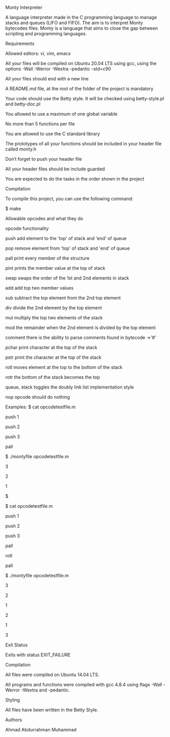 Monty Interpreter

A language interpreter made in the C programming language to manage stacks and queues (LIFO and FIFO). The aim is to interpret Monty bytecodes files. Monty is a language that aims to close the gap between scripting and programming languages.



Requirements

Allowed editors: vi, vim, emacs

All your files will be compiled on Ubuntu 20.04 LTS using gcc, using the options -Wall -Werror -Wextra -pedantic -std=c90

All your files should end with a new line

A README.md file, at the root of the folder of the project is mandatory

Your code should use the Betty style. It will be checked using betty-style.pl and betty-doc.pl

You allowed to use a maximum of one global variable

No more than 5 functions per file

You are allowed to use the C standard library

The prototypes of all your functions should be included in your header file called monty.h

Don’t forget to push your header file

All your header files should be include guarded

You are expected to do the tasks in the order shown in the project

Compilation

To compile this project, you can use the following command:



$ make

Allowable opcodes and what they do

opcode	functionality

push	add element to the 'top' of stack and 'end' of queue

pop	remove element from 'top' of stack and 'end' of queue

pall	print every member of the structure

pint	prints the member value at the top of stack

swap	swaps the order of the 1st and 2nd elements in stack

add	add top two member values

sub	subtract the top element from the 2nd top element

div	divide the 2nd element by the top element

mul	multiply the top two elements of the stack

mod	the remainder when the 2nd element is divided by the top element

comment	there is the ability to parse comments found in bytecode ->'#'

pchar	print character at the top of the stack

pstr	print the character at the top of the stack

rotl	moves element at the top to the bottom of the stack

rotr	the bottom of the stack becomes the top

queue, stack	toggles the doubly link list implementation style

nop	opcode should do nothing

Examples: $ cat opcodetestfile.m



push 1



push 2



push 3



pall



$ ./montyfile opcodetestfile.m



3



2



1



$



$ cat opcodetestfile.m



push 1



push 2



push 3



pall



rotl



pall



$ ./montyfile opcodetestfile.m



3



2



1



2



1



3



Exit Status

Exits with status EXIT_FAILURE



Compilation

All files were compiled on Ubuntu 14.04 LTS.



All programs and functions were compiled with gcc 4.8.4 using flags -Wall -Werror -Wextra and -pedantic.



Styling

All files have been written in the Betty Style.



Authors

Ahmad Abdurrahman Muhammad
